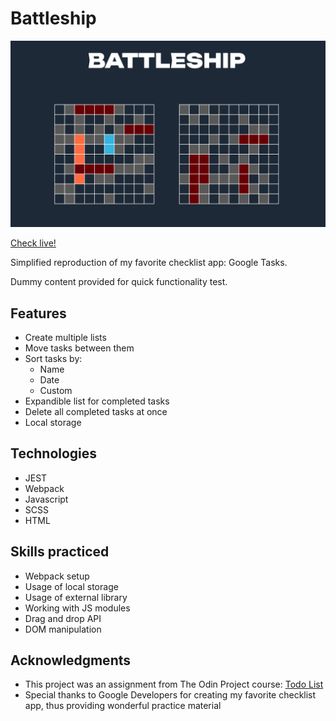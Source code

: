 # Battleship

![interface](./src/img/screenshot.png)

[Check live!](https://mrzadzinski.github.io/to-do-list/)

Simplified reproduction of my favorite checklist app: Google Tasks.

Dummy content provided for quick functionality test.

## Features

* Create multiple lists
* Move tasks between them
* Sort tasks by:
    * Name
    * Date
    * Custom
* Expandible list for completed tasks
* Delete all completed tasks at once
* Local storage

## Technologies
* JEST
* Webpack
* Javascript
* SCSS
* HTML

## Skills practiced
* Webpack setup
* Usage of local storage
* Usage of external library
* Working with JS modules
* Drag and drop API
* DOM manipulation

## Acknowledgments
* This project was an assignment from The Odin Project course: [Todo List](https://www.theodinproject.com/lessons/node-path-javascript-todo-list)
* Special thanks to Google Developers for creating my favorite checklist app, thus providing wonderful practice material